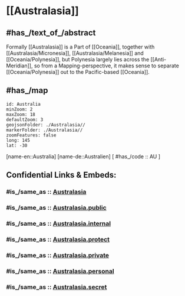 ﻿---
confidential: public
isDeleted: false
SpocWebEntityId: 27157
tags:
- geo/Continent
type: Continent
---

# [[Australasia]] 

## #has_/text_of_/abstract 


Formally [[Australasia]] is a Part of [[Oceania]], 
together with [[Australasia/Micronesia]], [[Australasia/Melanesia]] and [[Oceania/Polynesia]], 
but Polynesia largely lies across the [[Anti-Meridian]], 
so from a Mapping-perspective, it makes sense 
to separate [[Oceania/Polynesia]] out to the Pacific-based [[Oceania]].  

## #has_/map 

```leaflet
id: Australia
minZoom: 2 
maxZoom: 18
defaultZoom: 3
geojsonFolder: ./Australasia//
markerFolder: ./Australasia//
zoomFeatures: false 
long: 145
lat: -30
```

[name-en::Australia]
[name-de::Australien]
[ #has_/code  :: AU ]


## Confidential Links & Embeds: 

### #is_/same_as :: [Australasia](/_Standards/Earth/Continent/Australasia.md) 

### #is_/same_as :: [Australasia.public](/_public/Earth/Continent/Australasia.public.md) 

### #is_/same_as :: [Australasia.internal](/_internal/Earth/Continent/Australasia.internal.md) 

### #is_/same_as :: [Australasia.protect](/_protect/Earth/Continent/Australasia.protect.md) 

### #is_/same_as :: [Australasia.private](/_private/Earth/Continent/Australasia.private.md) 

### #is_/same_as :: [Australasia.personal](/_personal/Earth/Continent/Australasia.personal.md) 

### #is_/same_as :: [Australasia.secret](/_secret/Earth/Continent/Australasia.secret.md)

